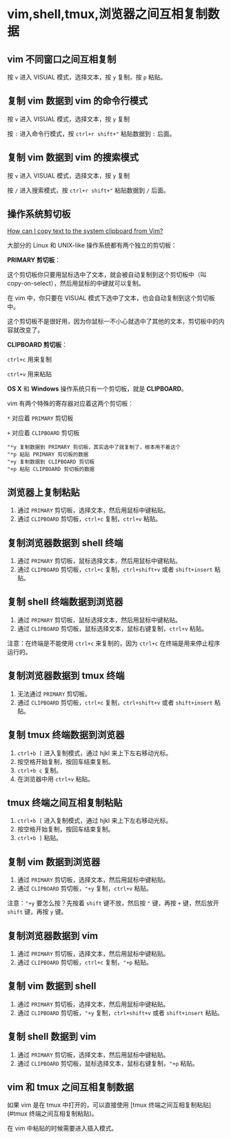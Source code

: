 # vim,shell,tmux,浏览器之间互相复制数据

## vim 不同窗口之间互相复制

按 `v` 进入 VISUAL 模式，选择文本，按 `y` 复制，按 `p` 粘贴。

## 复制 vim 数据到 vim 的命令行模式

按 `v` 进入 VISUAL 模式，选择文本，按 `y` 复制

按 `:` 进入命令行模式，按 `ctrl+r shift+"` 粘贴数据到 `:` 后面。

## 复制 vim 数据到 vim 的搜索模式

按 `v` 进入 VISUAL 模式，选择文本，按 `y` 复制

按 `/` 进入搜索模式，按 `ctrl+r shift+"` 粘贴数据到 `/` 后面。

## 操作系统剪切板

[How can I copy text to the system clipboard from Vim?](https://vi.stackexchange.com/questions/84/how-can-i-copy-text-to-the-system-clipboard-from-vim)

大部分的 Linux 和 UNIX-like 操作系统都有两个独立的剪切板：

**PRIMARY 剪切板**：

这个剪切板你只要用鼠标选中了文本，就会被自动复制到这个剪切板中（叫 copy-on-select），然后用鼠标的中键就可以复制。

在 vim 中，你只要在 VISUAL 模式下选中了文本，也会自动复制到这个剪切板中。

这个剪切板不是很好用，因为你鼠标一不小心就选中了其他的文本，剪切板中的内容就改变了。

**CLIPBOARD 剪切板**：

`ctrl+c` 用来复制

`ctrl+v` 用来粘贴

**OS X** 和 **Windows** 操作系统只有一个剪切板，就是 **CLIPBOARD**。

vim 有两个特殊的寄存器对应着这两个剪切板：

`*` 对应着 `PRIMARY` 剪切板

`+` 对应着 `CLIPBOARD` 剪切板

```
"*y 复制数据到 PRIMARY 剪切板，其实选中了就复制了，根本用不着这个
"*p 粘贴 PRIMARY 剪切板的数据
"+y 复制数据到 CLIPBOARD 剪切板
"+p 粘贴 CLIPBOARD 剪切板的数据
```

## 浏览器上复制粘贴

1. 通过 `PRIMARY` 剪切板，选择文本，然后用鼠标中键粘贴。
2. 通过 `CLIPBOARD` 剪切板，`ctrl+c` 复制，`ctrl+v` 粘贴。

## 复制浏览器数据到 shell 终端

1. 通过 `PRIMARY` 剪切板，鼠标选择文本，然后用鼠标中键粘贴。
2. 通过 `CLIPBOARD` 剪切板，`ctrl+c` 复制，`ctrl+shift+v` 或者 `shift+insert` 粘贴。

## 复制 shell 终端数据到浏览器

1. 通过 `PRIMARY` 剪切板，鼠标选择文本，然后用鼠标中键粘贴。
2. 通过 `CLIPBOARD` 剪切板，鼠标选择文本，鼠标右键复制，`ctrl+v` 粘贴。

注意：在终端是不能使用 `ctrl+c` 来复制的，因为 `ctrl+c` 在终端是用来停止程序运行的。

## 复制浏览器数据到 tmux 终端

1. 无法通过 `PRIMARY` 剪切板。
2. 通过 `CLIPBOARD` 剪切板，`ctrl+c` 复制，`ctrl+shift+v` 或者 `shift+insert` 粘贴。

## 复制 tmux 终端数据到浏览器

1. `ctrl+b [` 进入复制模式，通过 hjkl 来上下左右移动光标。
2. 按空格开始复制，按回车结束复制。
3. `ctrl+b c` 复制。
4. 在浏览器中用 `ctrl+v` 粘贴。

## tmux 终端之间互相复制粘贴

1. `ctrl+b [` 进入复制模式，通过 hjkl 来上下左右移动光标。
2. 按空格开始复制，按回车结束复制。
3. `ctrl+b ]` 粘贴。

## 复制 vim 数据到浏览器

1. 通过 `PRIMARY` 剪切板，选择文本，然后用鼠标中键粘贴。
2. 通过 `CLIPBOARD` 剪切板，`"+y` 复制，`ctrl+v` 粘贴。

注意：`"+y` 要怎么按？先按着 `shift` 键不放，然后按 `"` 键，再按 `+`
键，然后放开 `shift` 键，再按 `y` 键。

## 复制浏览器数据到 vim

1. 通过 `PRIMARY` 剪切板，选择文本，然后用鼠标中键粘贴。
2. 通过 `CLIPBOARD` 剪切板，`ctrl+c` 复制，`"+p` 粘贴。

## 复制 vim 数据到 shell

1. 通过 `PRIMARY` 剪切板，选择文本，然后用鼠标中键粘贴。
2. 通过 `CLIPBOARD` 剪切板，`"+y` 复制，`ctrl+shift+v` 或者 `shift+insert` 粘贴。

## 复制 shell 数据到 vim

1. 通过 `PRIMARY` 剪切板，选择文本，然后用鼠标中键粘贴。
2. 通过 `CLIPBOARD` 剪切板，鼠标选择文本，鼠标右键复制，`"+p` 粘贴。

## vim 和 tmux 之间互相复制数据

如果 vim 是在 tmux 中打开的，可以直接使用 [tmux 终端之间互相复制粘贴](#tmux 终端之间互相复制粘贴)。

在 vim 中粘贴的时候需要进入插入模式。

